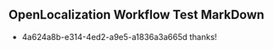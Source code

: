 ## OpenLocalization Workflow Test MarkDown
* 4a624a8b-e314-4ed2-a9e5-a1836a3a665d 
thanks!<!--HONumber=Mar16_HO4-->
